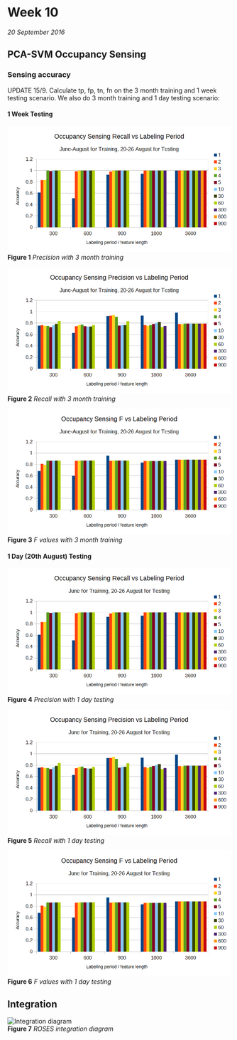 # Week 10
*20 September 2016*

## PCA-SVM Occupancy Sensing
### Sensing accuracy

UPDATE 15/9. Calculate tp, fp, tn, fn on the 3 month training and 1 week testing scenario. We also do 3 month training and 1 day testing scenario:

#### 1 Week Testing

![Precision with 3 month training](../images/week10/all_rec.png)<br>
    **Figure 1** *Precision with 3 month training*

![Recall with 3 month training](../images/week10/all_prec.png)<br>
    **Figure 2** *Recall with 3 month training*

![F with 3 month training](../images/week10/all_f.png)<br>
    **Figure 3** *F values with 3 month training*

#### 1 Day (20th August) Testing
	
![Precision with 1 day testing](../images/week10/2006_rec.png)<br>
    **Figure 4** *Precision with 1 day testing*

![Recall with 1 day testing](../images/week10/2006_prec.png)<br>
    **Figure 5** *Recall with 1 day testing*

![F with 1 day testing](../images/week10/2006_f.png)<br>
    **Figure 6** *F values with 1 day testing*
	
## Integration

![Integration diagram](../images/week10/roses.PNG)<br>
    **Figure 7** *ROSES integration diagram*